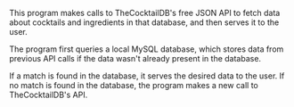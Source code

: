 This program makes calls to TheCocktailDB's free JSON API to fetch data about cocktails and ingredients in that database, and then serves it to the user.

The program first queries a local MySQL database, which stores data from previous API calls if the data wasn't already present in the database.

If a match is found in the database, it serves the desired data to the user. If no match is found in the database, the program makes a new call to TheCocktailDB's API.